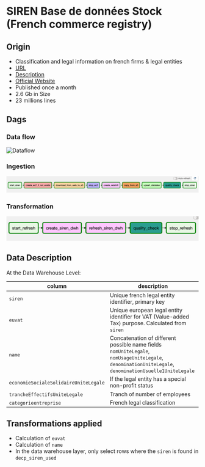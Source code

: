 # SIREN Base de données Stock (French commerce registry)
## Origin
- Classification and legal information on french firms & legal entities
- [URL](https://www.data.gouv.fr/fr/datasets/r/204d7dd9-8002-43b2-8cd1-6f6eaa47e4b0)
- [Description](https://www.data.gouv.fr/en/datasets/r/cd90dc24-72cf-4850-b04b-2bff3ba6f734)
- [Official Website](https://www.data.gouv.fr/en/datasets/base-sirene-des-entreprises-et-de-leurs-etablissements-siren-siret/#_)
- Published once a month
- 2.6 Gb in Size
- 23 millions lines

## Dags
### Data flow
![Dataflow](https://github.com/ogierpaul/UdacityDendCapstone/blob/master/docs/images/dags/siren_dataflow.jpg)

### Ingestion
![Ingestion](https://github.com/ogierpaul/UdacityDendCapstone/blob/master/docs/images/dags/ingest_siren_dag.png)

### Transformation
![Transformation](https://github.com/ogierpaul/UdacityDendCapstone/blob/master/docs/images/dags/refresh_siren_dag.png)



## Data Description
At the Data Warehouse Level:

|column|description|
|---|---|
|`siren`|Unique french legal entity identifier, primary key|
|`euvat`|Unique european legal entity identifier for VAT (Value-added Tax) purpose. Calculated from `siren`|
|`name`|Concatenation of different possible name fields `nomUniteLegale`, `nomUsageUniteLegale`, `denominationUniteLegale`, `denominationUsuelle1UniteLegale`|
|`economieSocialeSolidaireUniteLegale`| If the legal entity has a special non-profit status|
|`trancheEffectifsUniteLegale`| Tranch of number of employees|
|`categorieentreprise`| French legal classification|

## Transformations applied
- Calculation of `euvat`
- Calculation of `name`
- In the data warehouse layer, only select rows where the `siren` is found in `decp_siren_used` 